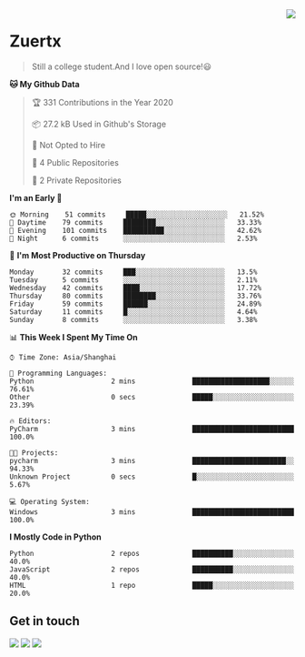 <a href="#">
<img align="right" src="https://github-readme-stats.vercel.app/api?username=zuertx&show_icons=true&hide_border=true">
</a>

# Zuertx
> Still a college student.And I love open source!😃  

<!--START_SECTION:waka-->
**🐱 My Github Data** 

> 🏆 331 Contributions in the Year 2020
 > 
> 📦 27.2 kB Used in Github's Storage 
 > 
> 🚫 Not Opted to Hire
 > 
> 📜 4 Public Repositories
 > 
> 🔑 2 Private Repositories 

**I'm an Early 🐤** 

```text
🌞 Morning    51 commits     █████░░░░░░░░░░░░░░░░░░░░   21.52% 
🌆 Daytime    79 commits     ████████░░░░░░░░░░░░░░░░░   33.33% 
🌃 Evening    101 commits    ██████████░░░░░░░░░░░░░░░   42.62% 
🌙 Night      6 commits      ░░░░░░░░░░░░░░░░░░░░░░░░░   2.53%

```
📅 **I'm Most Productive on Thursday** 

```text
Monday       32 commits     ███░░░░░░░░░░░░░░░░░░░░░░   13.5% 
Tuesday      5 commits      ░░░░░░░░░░░░░░░░░░░░░░░░░   2.11% 
Wednesday    42 commits     ████░░░░░░░░░░░░░░░░░░░░░   17.72% 
Thursday     80 commits     ████████░░░░░░░░░░░░░░░░░   33.76% 
Friday       59 commits     ██████░░░░░░░░░░░░░░░░░░░   24.89% 
Saturday     11 commits     █░░░░░░░░░░░░░░░░░░░░░░░░   4.64% 
Sunday       8 commits      ░░░░░░░░░░░░░░░░░░░░░░░░░   3.38%

```


📊 **This Week I Spent My Time On** 

```text
⌚︎ Time Zone: Asia/Shanghai

💬 Programming Languages: 
Python                   2 mins              ███████████████████░░░░░░   76.61% 
Other                    0 secs              █████░░░░░░░░░░░░░░░░░░░░   23.39%

🔥 Editors: 
PyCharm                  3 mins              █████████████████████████   100.0%

🐱‍💻 Projects: 
pycharm                  3 mins              ███████████████████████░░   94.33% 
Unknown Project          0 secs              █░░░░░░░░░░░░░░░░░░░░░░░░   5.67%

💻 Operating System: 
Windows                  3 mins              █████████████████████████   100.0%

```

**I Mostly Code in Python** 

```text
Python                   2 repos             ██████████░░░░░░░░░░░░░░░   40.0% 
JavaScript               2 repos             ██████████░░░░░░░░░░░░░░░   40.0% 
HTML                     1 repo              █████░░░░░░░░░░░░░░░░░░░░   20.0%

```



<!--END_SECTION:waka-->

## Get in touch
[![](https://img.shields.io/badge/-https://zuertx.tk-0e83cd?style=flat-square&logo=Blogger&logoColor=fff)](https://zuertx.tk)
[![](https://img.shields.io/badge/-@zuertx-3db6f1?style=flat-square&logo=Telegram&logoColor=2ca5e0)](https://t.me/zuertx)
[![](https://img.shields.io/badge/-zuertx@gmail.com-911318?style=flat-square&logo=Gmail&logoColor=white&labelColor=c14438)](mailto:zuertx_at_gmail.com)
